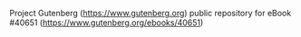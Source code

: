 Project Gutenberg (https://www.gutenberg.org) public repository for eBook #40651 (https://www.gutenberg.org/ebooks/40651)
